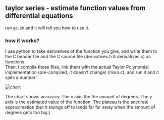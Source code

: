 ## taylor series  - estimate function values from differential equations

run `go.sh` and it will tell you how to use it.

### how it works?

I use python to take derivatives of the function you give, and write them to the C header file and the C source file (derivatives.h & derivatives.c) as functions.   
Then, I compile those files, link them with the actual Taylor Polynomial implementation (pre-compiled, it doesn't change) (main.c), and run it and it spits a number.'


![chart](https://github.com/user-attachments/assets/7860fd06-11cc-441d-a8e0-52e456188964)

The chart shows accuracy. The x axis the the amount of degrees. The y axis is the estimated value of the function. The plateau is the accurate approximation (but it swings off to lands far far away when the amount of degrees gets too big.)


